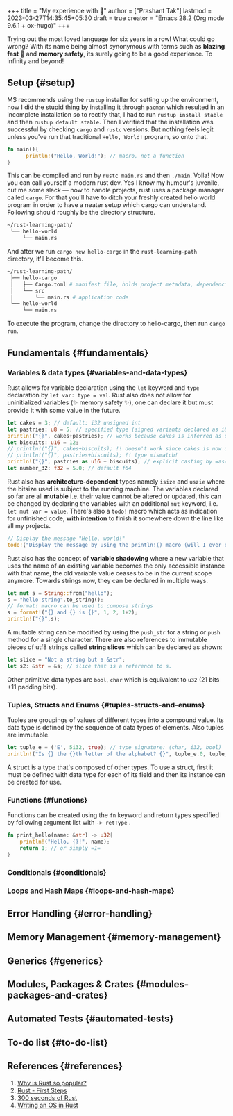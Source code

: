 +++
title = "My experience with 🦀"
author = ["Prashant Tak"]
lastmod = 2023-03-27T14:35:45+05:30
draft = true
creator = "Emacs 28.2 (Org mode 9.6.1 + ox-hugo)"
+++

Trying out the most loved language for six years in a row! What could go wrong? With its name being almost synonymous with terms such as **blazing fast** 🚀 and **memory safety**, its surely going to be a good experience. To infinity and beyond!


## Setup {#setup}

M$ recommends using the `rustup` installer for setting up the environment, now I did the stupid thing by installing it through `pacman` which resulted in an incomplete installation so to rectify that, I had to run `rustup install stable` and then `rustup default stable`. Then I verified that the installation was successful by checking `cargo` and `rustc` versions. But nothing feels legit unless you've run that traditional `Hello, World!` program, so onto that.

```rust
fn main(){
      println!("Hello, World!"); // macro, not a function
}
```

This can be compiled and run by `rustc main.rs` and then `./main`. Voila! Now you can call yourself a modern rust dev. Yes I know my humour's juvenile, cut me some slack — now to handle projects, rust uses a package manager called `cargo`. For that you'll have to ditch your freshly created hello world program in order to have a neater setup which cargo can understand. Following should roughly be the directory structure.

```sh
~/rust-learning-path/
 └── hello-world
     └── main.rs
```

And after we run `cargo new hello-cargo` in the `rust-learning-path` directory, it'll become this.

```sh
~/rust-learning-path/
 ├── hello-cargo
 │   ├── Cargo.toml # manifest file, holds project metadata, dependencies
 │   └── src
 │       └── main.rs # application code
 └── hello-world
     └── main.rs
```

To execute the program, change the directory to hello-cargo, then run `cargo run`.


## Fundamentals {#fundamentals}


### Variables &amp; data types {#variables-and-data-types}

Rust allows for variable declaration using the `let` keyword and `type` declaration by  `let var: type = val`. Rust also does not allow for uninitialized variables (✨ memory safety ✨), one can declare it but must provide it with some value in the future.

```rust
let cakes = 3; // default: i32 unsigned int
let pastries: u8 = 5; // specified type (signed variants declared as i8)
println!("{}", cakes+pastries); // works because cakes is inferred as u8
let biscuits: u16 = 12;
// println!("{}", cakes+biscuits); !! doesn't work since cakes is now u8 after line 3
// println!("{}", pastries+biscuits); !! type mismatch!
println!("{}", pastries as u16 + biscuits); // explicit casting by =as=
let number_32: f32 = 5.0; // default f64
```

Rust also has **architecture-dependent** types namely `isize` and `uszie` where the bitsize used is subject to the running machine. The variables declared so far are all **mutable** i.e. their value cannot be altered or updated, this can be changed by declaring the variables with an additional `mut` keyword, i.e. `let mut var = value`. There's also a `todo!` macro which acts as indication for unfinished code, **with intention** to finish it somewhere down the line like all my projects.

```rust
// Display the message "Hello, world!"
todo!("Display the message by using the println!() macro (will I ever do it?? hmm 🤔)");
```

Rust also has the concept of **variable shadowing** where a new variable that uses the name of an existing variable becomes the only accessible instance with that name, the old variable value ceases to be in the current scope anymore. Towards strings now, they can be declared in multiple ways.

```rust
let mut s = String::from("hello");
s = "hello string".to_string();
// format! macro can be used to compose strings
s = format!("{} and {} is {}", 1, 2, 1+2);
println!("{}",s);
```

A mutable string can be modified by using the `push_str` for a string or `push` method for a single character. There are also references to  immutable pieces of utf8 strings called **string slices** which can be declared as shown:

```rust
let slice = "Not a string but a &str";
let s2: &str = &s; // slice that is a reference to s.
```

Other primitive data types are `bool`, `char` which is equivalent to `u32` (21 bits +11 padding bits).


### Tuples, Structs and Enums {#tuples-structs-and-enums}

Tuples are groupings of values of different types into a compound value. Its data type is defined by the sequence of data types of elements. Also tuples are immutable.

```rust
let tuple_e = ('E', 5i32, true); // type signature: (char, i32, bool)
println!("Is {} the {}th letter of the alphabet? {}", tuple_e.0, tuple_e.1, tuple_e.2);
```

A struct is a type that's composed of other types. To use a struct, first it must be defined with data type for each of its field and then its instance can be created for use.


### Functions {#functions}

Functions can be created using the `fn` keyword and return types specified by following argument list with `-> retType` .

```rust
fn print_hello(name: &str) -> u32{
    println!("Hello, {}!", name);
    return 1; // or simply =1=
}
```


### Conditionals {#conditionals}


### Loops and Hash Maps {#loops-and-hash-maps}


## Error Handling {#error-handling}


## Memory Management {#memory-management}


## Generics {#generics}


## Modules, Packages &amp; Crates {#modules-packages-and-crates}


## Automated Tests {#automated-tests}


## To-do list {#to-do-list}


## References {#references}

1.  [Why is Rust so popular?](https://stackoverflow.blog/2020/01/20/what-is-rust-and-why-is-it-so-popular/)
2.  [Rust - First Steps](https://docs.microsoft.com/en-us/learn/paths/rust-first-steps/?source=learn)
3.  [300 seconds of Rust](https://www.youtube.com/playlist?list=PLwhLlO5Vugx6KCwTpW_4fUeES2jdkDSW9)
4.  [Writing an OS in Rust](https://os.phil-opp.com/)
